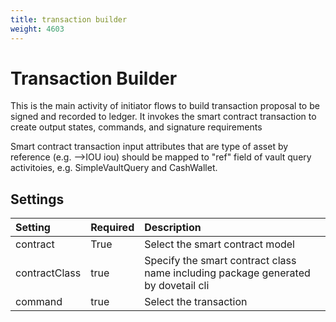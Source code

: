 ```yaml
---
title: transaction builder
weight: 4603
---
```


# Transaction Builder
This is the main activity of initiator flows to build transaction proposal to be signed and recorded to ledger. It invokes the smart contract transaction to create output states, commands, and signature requirements

Smart contract transaction input attributes that are type of asset by reference (e.g. -->IOU iou) should be mapped to "ref" field of vault query activitoies, e.g. SimpleVaultQuery and CashWallet.

## Settings
| Setting       | Required | Description                                                                       |
|:--------------|:---------|:----------------------------------------------------------------------------------|
| contract      | True     | Select the smart contract model                                                   |
| contractClass | true     | Specify the smart contract class name including package generated by dovetail cli |
| command       | true     | Select the transaction                                                            |



